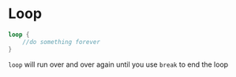 # Loop
```rust
loop {
	//do something forever
}
```
`loop` will run over and over again until you use `break` to end the loop